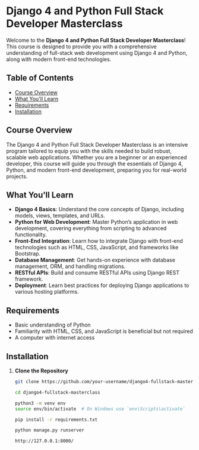 # Django 4 and Python Full Stack Developer Masterclass

Welcome to the **Django 4 and Python Full Stack Developer Masterclass**! This course is designed to provide you with a comprehensive understanding of full-stack web development using Django 4 and Python, along with modern front-end technologies.

## Table of Contents

- [Course Overview](#course-overview)
- [What You'll Learn](#what-youll-learn)
- [Requirements](#requirements)
- [Installation](#installation)
## Course Overview

The Django 4 and Python Full Stack Developer Masterclass is an intensive program tailored to equip you with the skills needed to build robust, scalable web applications. Whether you are a beginner or an experienced developer, this course will guide you through the essentials of Django 4, Python, and modern front-end development, preparing you for real-world projects.

## What You'll Learn

- **Django 4 Basics**: Understand the core concepts of Django, including models, views, templates, and URLs.
- **Python for Web Development**: Master Python’s application in web development, covering everything from scripting to advanced functionality.
- **Front-End Integration**: Learn how to integrate Django with front-end technologies such as HTML, CSS, JavaScript, and frameworks like Bootstrap.
- **Database Management**: Get hands-on experience with database management, ORM, and handling migrations.
- **RESTful APIs**: Build and consume RESTful APIs using Django REST framework.
- **Deployment**: Learn best practices for deploying Django applications to various hosting platforms.

## Requirements

- Basic understanding of Python
- Familiarity with HTML, CSS, and JavaScript is beneficial but not required
- A computer with internet access

## Installation

1. **Clone the Repository**
   ```bash
   git clone https://github.com/your-username/django4-fullstack-masterclass.git

   cd django4-fullstack-masterclass

   python3 -m venv env
   source env/bin/activate  # On Windows use `env\Scripts\activate`

   pip install -r requirements.txt

   python manage.py runserver

   http://127.0.0.1:8000/
